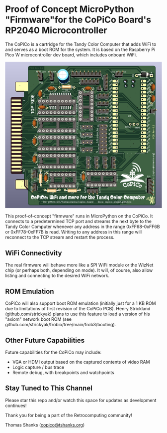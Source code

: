 # Proof of Concept MicroPython "Firmware"for the CoPiCo Board's RP2040 Microcontroller

The CoPiCo is a cartridge for the Tandy Color Computer that adds WiFi to and
serves as a boot ROM for the system. It is based on the Raspberry Pi Pico W
microcontroller dev board, which includes onboard WiFi.

![copico_pcb_rev0.2_front](https://github.com/thomasshanks/copico-board/blob/main/assets/copico_rev0.2_front.png)

This proof-of-concept "firmware" runs in MicroPython on the CoPiCo. It connects
to a predetermined TCP port and streams the next byte to the Tandy Color
Computer whenever any address in the range 0xFF68-0xFF6B or 0xFF78-0xFF7B is
read. Writing to any address in this range will reconnect to the TCP stream and
restart the process.

## WiFi Connectivity

The real firmware will behave more like a SPI WiFi module or the WizNet chip
(or perhaps both, depending on mode). It will, of course, also allow listing
and connecting to the desired WiFi network.

## ROM Emulation

CoPiCo will also support boot ROM emulation (initially just for a 1 KB ROM due
to limitations of first revision of the CoPiCo PCB). Henry Strickland
(github.com/strickyak) plans to use this feature to load a version of his
"axiom" network boot ROM (see
github.com/strickyak/frobio/tree/main/frob3/booting).

## Other Future Capabilities

Future capabilities for the CoPiCo may include:
- VGA or HDMI output based on the captured contents of video RAM
- Logic capture / bus trace
- Remote debug, with breakpoints and watchpoints

## Stay Tuned to This Channel

Please star this repo and/or watch this space for updates as development
continues!

Thank you for being a part of the Retrocomputing community!


Thomas Shanks (copico@tshanks.org)
